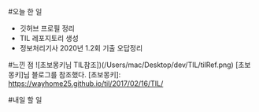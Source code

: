 #오늘 한 일
- 깃허브 프로필 정리
- TIL 레포지토리 생성
- 정보처리기사 2020년 1.2회 기출 오답정리

#느낀 점
![초보몽키님 TIL참조])(/Users/mac/Desktop/dev/TIL/tilRef.png)
[초보몽키]님 블로그를 참조했다.
[초보몽키]: https://wayhome25.github.io/til/2017/02/16/TIL/

#내일 할 일

